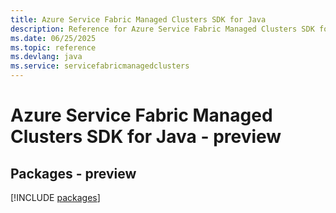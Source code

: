 ```yaml
---
title: Azure Service Fabric Managed Clusters SDK for Java
description: Reference for Azure Service Fabric Managed Clusters SDK for Java
ms.date: 06/25/2025
ms.topic: reference
ms.devlang: java
ms.service: servicefabricmanagedclusters
---
```

# Azure Service Fabric Managed Clusters SDK for Java - preview
## Packages - preview
[!INCLUDE [packages](service-fabric-managed-clusters-index.md)]